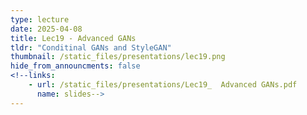 ```yaml
---
type: lecture
date: 2025-04-08
title: Lec19 - Advanced GANs
tldr: "Conditinal GANs and StyleGAN"
thumbnail: /static_files/presentations/lec19.png
hide_from_announcments: false
<!--links:
    - url: /static_files/presentations/Lec19_  Advanced GANs.pdf
      name: slides-->
---
```

